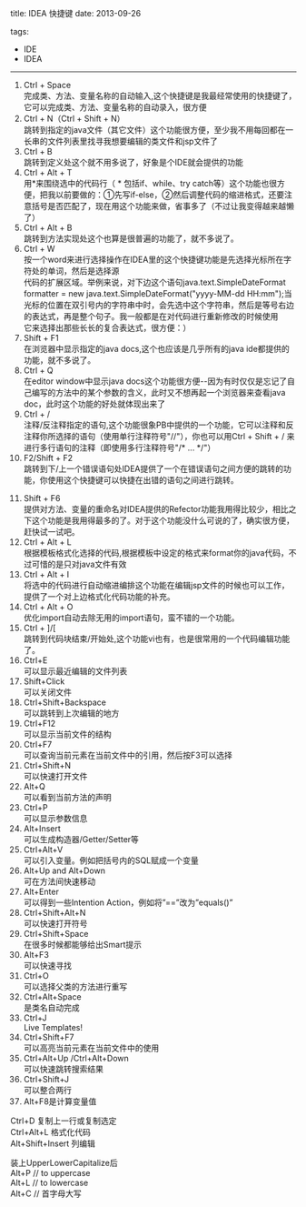 title: IDEA 快捷键
date: 2013-09-26

tags:
 - IDE
 - IDEA

---

1. Ctrl + Space  
完成类、方法、变量名称的自动输入,这个快捷键是我最经常使用的快捷键了，它可以完成类、方法、变量名称的自动录入，很方便  
2. Ctrl + N（Ctrl + Shift + N）  
跳转到指定的java文件（其它文件）这个功能很方便，至少我不用每回都在一长串的文件列表里找寻我想要编辑的类文件和jsp文件了  
3. Ctrl + B  
跳转到定义处这个就不用多说了，好象是个IDE就会提供的功能  
4. Ctrl + Alt + T  
用*来围绕选中的代码行（ * 包括if、while、try catch等）这个功能也很方便，把我以前要做的：①先写if-else，②然后调整代码的缩进格式，还要注意括号是否匹配了，现在用这个功能来做，省事多了（不过让我变得越来越懒了）  
5. Ctrl + Alt + B  
跳转到方法实现处这个也算是很普遍的功能了，就不多说了。  
6. Ctrl + W  
按一个word来进行选择操作在IDEA里的这个快捷键功能是先选择光标所在字符处的单词，然后是选择源  
代码的扩展区域。举例来说，对下边这个语句java.text.SimpleDateFormat formatter = new java.text.SimpleDateFormat("yyyy-MM-dd HH:mm");当光标的位置在双引号内的字符串中时，会先选中这个字符串，然后是等号右边的表达式，再是整个句子。我一般都是在对代码进行重新修改的时候使用  
它来选择出那些长长的复合表达式，很方便：）  
7. Shift + F1  
在浏览器中显示指定的java docs,这个也应该是几乎所有的java ide都提供的功能，就不多说了。  
8. Ctrl + Q  
在editor window中显示java docs这个功能很方便--因为有时仅仅是忘记了自己编写的方法中的某个参数的含义，此时又不想再起一个浏览器来查看java doc，此时这个功能的好处就体现出来了  
9. Ctrl + /  
注释/反注释指定的语句,这个功能很象PB中提供的一个功能，它可以注释和反注释你所选择的语句（使用单行注释符号"//"），你也可以用Ctrl + Shift + / 来进行多行语句的注释（即使用多行注释符号"/* ... */"）  
10. F2/Shift + F2  
跳转到下/上一个错误语句处IDEA提供了一个在错误语句之间方便的跳转的功能，你使用这个快捷键可以快捷在出错的语句之间进行跳转。
<!--more-->  
11. Shift + F6  
提供对方法、变量的重命名对IDEA提供的Refector功能我用得比较少，相比之下这个功能是我用得最多的了。对于这个功能没什么可说的了，确实很方便，赶快试一试吧。  
12. Ctrl + Alt + L  
根据模板格式化选择的代码,根据模板中设定的格式来format你的java代码，不过可惜的是只对java文件有效  
13. Ctrl + Alt + I  
将选中的代码进行自动缩进编排这个功能在编辑jsp文件的时候也可以工作，提供了一个对上边格式化代码功能的补充。  
14. Ctrl + Alt + O  
优化import自动去除无用的import语句，蛮不错的一个功能。  
15. Ctrl + ]/[  
跳转到代码块结束/开始处,这个功能vi也有，也是很常用的一个代码编辑功能了。
16. Ctrl+E  
可以显示最近编辑的文件列表  
17. Shift+Click  
可以关闭文件  
18. Ctrl+Shift+Backspace  
可以跳转到上次编辑的地方  
19. Ctrl+F12  
可以显示当前文件的结构  
20. Ctrl+F7  
可以查询当前元素在当前文件中的引用，然后按F3可以选择  
21. Ctrl+Shift+N  
可以快速打开文件  
22. Alt+Q  
可以看到当前方法的声明  
23. Ctrl+P  
可以显示参数信息  
25. Alt+Insert  
可以生成构造器/Getter/Setter等  
26. Ctrl+Alt+V  
可以引入变量。例如把括号内的SQL赋成一个变量  
27. Alt+Up and Alt+Down  
可在方法间快速移动  
28. Alt+Enter  
可以得到一些Intention Action，例如将”==”改为”equals()”  
29. Ctrl+Shift+Alt+N  
可以快速打开符号  
30. Ctrl+Shift+Space  
在很多时候都能够给出Smart提示  
31. Alt+F3  
可以快速寻找  
32. Ctrl+O  
可以选择父类的方法进行重写  
33. Ctrl+Alt+Space  
是类名自动完成  
34. Ctrl+J  
Live Templates!  
35. Ctrl+Shift+F7  
可以高亮当前元素在当前文件中的使用  
36. Ctrl+Alt+Up /Ctrl+Alt+Down  
可以快速跳转搜索结果  
37. Ctrl+Shift+J  
可以整合两行  
38. Alt+F8是计算变量值  

Ctrl+D 复制上一行或复制选定  
Ctrl+Alt+L 格式化代码  
Alt+Shift+Insert 列编辑  

装上UpperLowerCapitalize后  
Alt+P // to uppercase  
Alt+L // to lowercase  
Alt+C // 首字母大写 